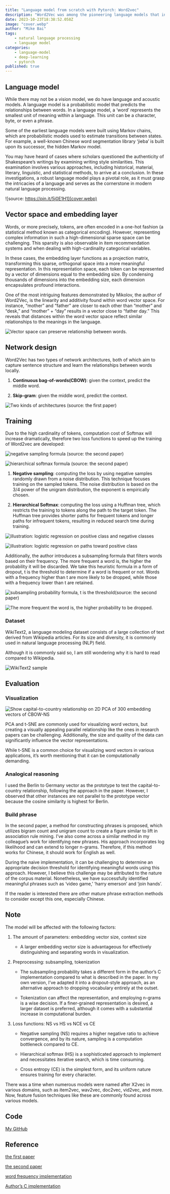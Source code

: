 ```yaml
---
title: "Language model from scratch with Pytorch: Word2vec"
description: "Word2Vec was among the pioneering language models that introduced the concept of embedding layers to the field of deep learning. With its ability to represent words in vector space, it quickly became renowned and marked the dawn of a new era in language models."
date: 2023-10-23T18:38:52.058Z
image: "cover.webp"
author: "Mike Bai"
tags:
    - natural language processing
    - language model
categories:
    - language-model
    - deep-learning
    - pytorch
published: true
---
```


## Language model

While there may not be a vision model, we do have language and acoustic models. A language model is a probabilistic model that predicts the relationships between words. In a language model, a ‘word’ represents the smallest unit of meaning within a language. This unit can be a character, byte, or even a phrase.

Some of the earliest language models were built using Markov chains, which are probabilistic models used to estimate transitions between states. For example, a well-known Chinese word segmentation library ‘jieba’ is built upon its successor, the hidden Markov model.

You may have heard of cases where scholars questioned the authenticity of Shakespeare’s writings by examining writing style similarities. This examination involves various approaches, including historical, material, literary, linguistic, and statistical methods, to arrive at a conclusion. In these investigations, a robust language model plays a pivotal role, as it must grasp the intricacies of a language and serves as the cornerstone in modern natural language processing.

![source: https://pin.it/5j0E1H1](cover.webp)
## Vector space and embedding layer

Words, or more precisely, tokens, are often encoded in a one-hot fashion (a statistical method known as categorical encoding). However, representing complex information in such a high-dimensional sparse space can be challenging. This sparsity is also observable in item recommendation systems and when dealing with high-cardinality categorical variables.

In these cases, the embedding layer functions as a projection matrix, transforming this sparse, orthogonal space into a more meaningful representation. In this representation space, each token can be represented by a vector of dimensions equal to the embedding size. By condensing thousands of dimensions into the embedding size, each dimension encapsulates profound interactions.

One of the most intriguing features demonstrated by Mikolov, the author of Word2Vec, is the linearity and additivity found within word vector space. For instance, “mother” and “father” are closer to each other than “mother” and “desk,” and “mother” + “day” results in a vector close to “father day.” This reveals that distances within the word vector space reflect similar relationships to the meanings in the language.

![Vector space can preserve relationship between words.](vector-space.webp)

## Network design

Word2Vec has two types of network architectures, both of which aim to capture sentence structure and learn the relationships between words locally.

1. **Continuous bag-of-words(CBOW)**: given the context, predict the middle word.

2. **Skip-gram**: given the middle word, predict the context.

![Two kinds of architectures (source: the first paper)](network.webp)

## Training

Due to the high cardinality of tokens, computation cost of Softmax will increase dramatically, therefore two loss functions to speed up the training of Word2vec are developed:

![negative sampling formula (source: the second paper)](ns-formula.webp)

![hierarchical softmax formula (source: the second paper)](hs-formula.webp)

1. **Negative sampling**: computing the loss by using negative samples randomly drawn from a noise distribution. This technique focuses training on the sampled tokens. The noise distribution is based on the 3/4 power of the unigram distribution, the exponent is empirically chosen.

2. **Hierarchical Softmax**: computing the loss using a Huffman tree, which restricts the training to tokens along the path to the target token. The Huffman tree provides shorter paths for frequent tokens and longer paths for infrequent tokens, resulting in reduced search time during training.

![illustration: logistic regression on positive class and negative classes](ns-pic.webp)

![illustration: logistic regression on paths toward positive class](hs-pic.webp)

Additionally, the author introduces a subsampling formula that filters words based on their frequency. The more frequent a word is, the higher the probability it will be discarded. We take this heuristic formula in a form of dropout, t is the threshold to determine if a word is frequent or not. Words with a frequency higher than t are more likely to be dropped, while those with a frequency lower than t are retained.

![subsampling probability formula, t is the threshold(source: the second paper)](prob-formula.webp)

![The more frequent the word is, the higher probability to be dropped.](word-cdf.webp)

### Dataset

WikiText2, a language modeling dataset consists of a large collection of text derived from Wikipedia articles. For its size and diversity, it is commonly used in natural language processing (NLP) field.

Although it is commonly said so, I am still wondering why it is hard to read compared to Wikipedia.

![WikiText2 sample](wiki2.webp)

## Evaluation

### Visualization

![Show capital-to-country relationship on 2D PCA of 300 embedding vectors of CBOW-NS](pca-viz.webp)

PCA and t-SNE are commonly used for visualizing word vectors, but creating a visually appealing parallel relationship like the ones in research papers can be challenging. Additionally, the size and quality of the data can significantly influence the vector representations.

While t-SNE is a common choice for visualizing word vectors in various applications, it’s worth mentioning that it can be computationally demanding.

### Analogical reasoning

I used the Berlin to Germany vector as the prototype to test the capital-to-country relationship, following the approach in the paper. However, I observed that other instances are not parallel to the prototype vector because the cosine similarity is highest for Berlin.

### Build phrase

In the second paper, a method for constructing phrases is proposed, which utilizes bigram count and unigram count to create a figure similar to lift in association rule mining. I’ve also come across a similar method in my colleague’s work for identifying new phrases. His approach incorporates log likelihood and can extend to longer n-grams. Therefore, if this method works for Chinese, it should work for English as well.

During the naive implementation, it can be challenging to determine an appropriate decision threshold for identifying meaningful words using this approach. However, I believe this challenge may be attributed to the nature of the corpus material. Nonetheless, we have successfully identified meaningful phrases such as ‘video game,’ ‘harry emerson’ and ‘join hands’.

If the reader is interested there are other mature phrase extraction methods to consider except this one, especially Chinese.

## Note

The model will be affected with the following factors:

1. The amount of parameters: embedding vector size, context size

   - A larger embedding vector size is advantageous for effectively distinguishing and separating words in visualization.

2. Preprocessing: subsampling, tokenization

   - The subsampling probability takes a different form in the author’s C implementation compared to what is described in the paper. In my own version, I’ve adapted it into a dropout-style approach, as an alternative approach to dropping vocabulary entirely at the outset.

   - Tokenization can affect the representation, and employing n-grams is a wise decision. If a finer-grained representation is desired, a larger dataset is preferred, although it comes with a substantial increase in computational burden.

3. Loss functions: NS vs HS vs NCE vs CE

   - Negative sampling (NS) requires a higher negative ratio to achieve convergence, and by its nature, sampling is a computation bottleneck compared to CE.

   - Hierarchical softmax (HS) is a sophisticated approach to implement and necessitates iterative search, which is time consuming.

   - Cross entropy (CE) is the simplest form, and its uniform nature ensures training for every character.
     
There was a time when numerous models were named after X2vec in various domains, such as item2vec, wav2vec, doc2vec, vid2vec, and more. Now, feature fusion techniques like these are commonly found across various models.

## Code

[My GitHub](https://github.com/gitE0Z9/pytorch-implemenations)

## Reference

[the first paper](https://arxiv.org/abs/1301.3781)

[the second paper](https://arxiv.org/abs/1310.4546)

[word frequency implementation](https://stackoverflow.com/questions/58772768/word2vec-subsampling-implementation)

[Author’s C implementation](https://github.com/dav/word2vec)